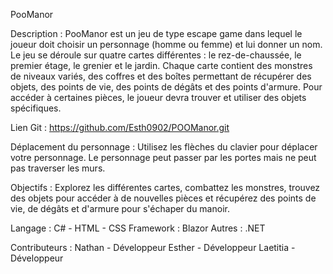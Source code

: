 PooManor

Description : 
PooManor est un jeu de type escape game dans lequel le joueur doit choisir un personnage (homme ou femme) et lui donner un nom. Le jeu se déroule sur quatre cartes différentes : le rez-de-chaussée, le premier étage, le grenier et le jardin. Chaque carte contient des monstres de niveaux variés, des coffres et des boîtes permettant de récupérer des objets, des points de vie, des points de dégâts et des points d'armure. 
Pour accéder à certaines pièces, le joueur devra trouver et utiliser des objets spécifiques.

Lien Git : https://github.com/Esth0902/POOManor.git


Déplacement du personnage : 
Utilisez les flèches du clavier pour déplacer votre personnage.
Le personnage peut passer par les portes mais ne peut pas traverser les murs.

Objectifs : 
Explorez les différentes cartes, combattez les monstres, trouvez des objets pour accéder à de nouvelles pièces et récupérez des points de vie, de dégâts et d'armure pour s'échaper du manoir. 

Langage : C# - HTML - CSS 
Framework : Blazor
Autres : .NET

Contributeurs :
Nathan - Développeur
Esther - Développeur
Laetitia - Développeur
